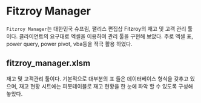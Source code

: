 # Fitzroy Manager

`Fitzroy Manager`는 대한민국 슈프림, 팰리스 편집샵 Fitzroy의 재고 및 고객 관리 툴이다. 클라이언트의 요구대로 엑셀을 이용하여 관리 툴을 구현해 보았다. 주로 엑셀 표, power query, power pivot, vba등을 적극 활용 하였다.

## fitzroy_manager.xlsm

재고 및 고객관리 툴이다. 기본적으로 대부분의 표 들은 데이터베이스 형식을 갖추고 있으며, 재고 현황 시트에는 피봇테이블로 재고 현황을 한 눈에 파악 할 수 있도록 구성해 놓았다.
